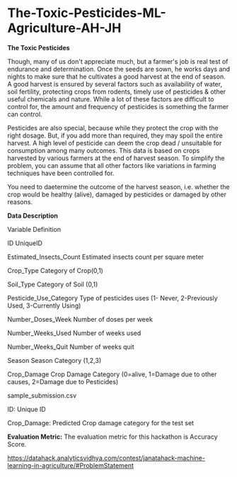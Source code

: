 # The-Toxic-Pesticides-ML-Agriculture-AH-JH


**The Toxic Pesticides**

Though, many of us don't appreciate much, but a farmer's job is real test of endurance and determination. Once the seeds are sown, he works days and nights to make sure that he cultivates a good harvest at the end of season. A good harvest is ensured by several factors such as availability of water, soil fertility, protecting crops from rodents, timely use of pesticides & other useful chemicals and nature. While a lot of these factors are difficult to control for, the amount and frequency of pesticides is something the farmer can control.

Pesticides are also special, because while they protect the crop with the right dosage. But, if you add more than required, they may spoil the entire harvest. A high level of pesticide can deem the crop dead / unsuitable for consumption among many outcomes. This data is based on crops harvested by various farmers at the end of harvest season. To simplify the problem, you can assume that all other factors like variations in farming techniques have been controlled for.

You need to daetermine the outcome of the harvest season, i.e. whether the crop would be healthy (alive), damaged by pesticides or damaged by other reasons.



**Data Description**

Variable	Definition

ID	UniqueID

Estimated_Insects_Count	Estimated insects count per square meter

Crop_Type	Category of Crop(0,1)

Soil_Type	Category of Soil (0,1)

Pesticide_Use_Category	Type of pesticides uses (1- Never, 2-Previously Used, 3-Currently Using)

Number_Doses_Week	Number of doses per week

Number_Weeks_Used	Number of weeks used

Number_Weeks_Quit	Number of weeks quit

Season	Season Category (1,2,3)

Crop_Damage	Crop Damage Category (0=alive, 1=Damage due to other causes, 2=Damage due to Pesticides)


sample_submission.csv

ID: Unique ID

Crop_Damage: Predicted Crop damage category for the test set 





**Evaluation Metric:**
The evaluation metric for this hackathon is Accuracy Score.


https://datahack.analyticsvidhya.com/contest/janatahack-machine-learning-in-agriculture/#ProblemStatement
